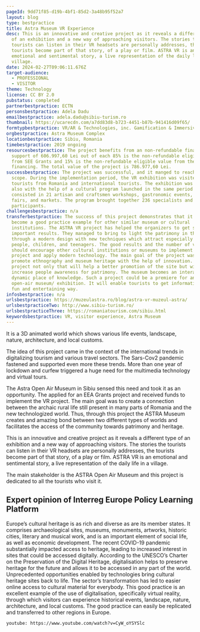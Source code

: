 ```yaml
---
pageId: 9dd71f85-d19b-4bf1-85d2-3a48b95f52a7
layout: blog
type: bestpractice
title: Astra Museum VR Experience
desc: This is an innovative and creative project as it reveals a different type
  of an exhibition and a new way of approaching visitors. The stories the
  tourists can listen in their VR headsets are personally addresses, the
  tourists become part of that story, of a play or film. ASTRA VR is an
  emotional and sentimental story, a live representation of the daily life in a
  village.
date: 2024-02-27T09:06:11.676Z
target-audience:
  - PROFESSIONAL
  - VISITOR
theme: Technology
license: CC BY 2.0
pubstatus: completed
partnerbestpractice: ECTN
personsbestpractice: Adela Dadu
emailbestpractice: adela.dadu@sibiu-turism.ro
thumbnail: https://ucarecdn.com/a7dd83d8-b723-4451-b87b-941416d09f65/
formtypbestpractice: VR/AR & Technologies, inc. Gamification & Immersive perfomances
orgbestpractice: Astra Museum Complex
locationbestpractice: Sibiu, Romania
timebestpractice: 2019 ongoing
resourcesbestpractice: The project benefits from an non-refundable financial
  support of 606.997,60 Lei out of each 85% is the non-refundable eligible value
  from SEE Grants and 15% is the non-refundable eligible value from the national
  financing. The total value of the project is 786.977,60 Lei.
successbestpractice: The project was successful, and it manged to reach its main
  scope. During the implementation period, the VR exhibition was visited by 9000
  tourists from Romania and international tourists. The exhibition was promoted
  also with the help of a cultural program launched in the same period which
  consisted in 21 artisan and craftsmen workshops, gastronomic events, thematic
  fairs, and markets. The program brought together 236 specialists and 1556
  participants.
challengesbestpractice: n/a
transferbestpractice: The success of this project demonstrates that it can
  become a good practice example for other similar museum or cultural
  institutions. The ASTRA VR project has helped the organizers to get some
  important results. They managed to bring to light the patrimony in the museum
  through a modern design with new techniques which attract especially young
  people, children, and teenagers. The good results and the number of visitors
  should encourage other cultural institutions or museums to implement such a
  project and apply modern technology. The main goal of the project was to
  promote ethnography and museum heritage with the help of innovation. Such a
  project not only that will help a better promotion of the site but will
  increase people awareness for patrimony. The museum becomes an interactive,
  dynamic place of knowledge. Such a project could be a premiere for any
  open-air museum/ exhibition. It will enable tourists to get information in a
  fun and entertaining way.
infosbestpractice: n/a
urlsbestpractice: https://muzeulastra.ro/blog/astra-vr-muzeul-astra/
urlsbestpracticeTwo: http://www.sibiu-turism.ro/
urlsbestpracticeThree: https://romaniatourism.com/sibiu.html
keywordsbestpractice: VR, visitor experience, Astra Museum
---
```

It is a 3D animated world which shows various life events, landscape, nature, architecture, and local customs.

The idea of this project came in the context of the international trends in digitalizing tourism and various travel sectors. The Sars-Cov2 pandemic fastened and supported even more these trends. More than one year of lockdown and curfew triggered a huge need for the multimedia technology and virtual tours.

The Astra Open Air Museum in Sibiu sensed this need and took it as an opportunity. The applied for an EEA Grants project and received funds to implement the VR project. The main goal was to create a connection between the archaic rural life still present in many parts of Romania and the new technologized world. Thus, through this project the ASTRA Museum creates and amazing bond between two different types of worlds and facilitates the access of the community towards patrimony and heritage.

This is an innovative and creative project as it reveals a different type of an exhibition and a new way of approaching visitors. The stories the tourists can listen in their VR headsets are personally addresses, the tourists become part of that story, of a play or film. ASTRA VR is an emotional and sentimental story, a live representation of the daily life in a village.

The main stakeholder is the ASTRA Open Air Museum and this project is dedicated to all the tourists who visit it.

## Expert opinion of Interreg Europe Policy Learning Platform

Europe’s cultural heritage is as rich and diverse as are its member states. It comprises archaeological sites, museums, monuments, artworks, historic cities, literary and musical work, and is an important element of social life, as well as economic development. The recent COVID-19 pandemic substantially impacted access to heritage, leading to increased interest in sites that could be accessed digitally. According to the UNESCO’s Charter on the Preservation of the Digital Heritage, digitalisation helps to preserve heritage for the future and allows it to be accessed in any part of the world. Unprecedented opportunities enabled by technologies bring cultural heritage sites back to life. The sector’s transformation has led to easier online access to cultural material for everybody. This good practice is an excellent example of the use of digitalisation, specifically virtual reality, through which visitors can experience historical events, landscape, nature, architecture, and local customs. The good practice can easily be replicated and transferred to other regions in Europe.

`youtube: https://www.youtube.com/watch?v=CyW_oYSYSlc`